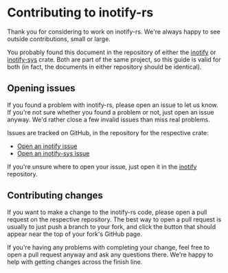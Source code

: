 # Contributing to inotify-rs

Thank you for considering to work on inotify-rs. We're always happy to see outside contributions, small or large.

You probably found this document in the repository of either the [inotify] or [inotify-sys] crate. Both are part of the same project, so this guide is valid for both (in fact, the documents in either repository should be identical).

## Opening issues

If you found a problem with inotify-rs, please open an issue to let us know. If you're not sure whether you found a problem or not, just open an issue anyway. We'd rather close a few invalid issues than miss real problems.

Issues are tracked on GitHub, in the repository for the respective crate:
- [Open an inotify issue](https://github.com/inotify-rs/inotify/issues/new)
- [Open an inotify-sys issue](https://github.com/inotify-rs/inotify-sys/issues/new)

If you're unsure where to open your issue, just open it in the [inotify] repository.

## Contributing changes

If you want to make a change to the inotify-rs code, please open a pull request on the respective repository. The best way to open a pull request is usually to just push a branch to your fork, and click the button that should appear near the top of your fork's GitHub page.

If you're having any problems with completing your change, feel free to open a pull request anyway and ask any questions there. We're happy to help with getting changes across the finish line.


[inotify]: https://github.com/hannobraun/inotify
[inotify-sys]: https://github.com/hannobraun/inotify-sys
